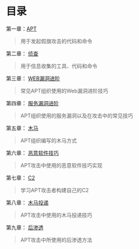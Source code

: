# 目录

第一章：[APT](第一章)

> 用于发起假旗攻击的代码和命令

第二章： [侦查](https://github.com/GhostWolfLab/APT-Individual-Combat-Guide/tree/main/Zh/%E7%AC%AC%E4%BA%8C%E7%AB%A0)

> 用于信息收集的工具、代码和命令

第三章： [WEB漏洞进阶](https://github.com/GhostWolfLab/APT-Individual-Combat-Guide/tree/main/Zh/%E7%AC%AC%E4%B8%89%E7%AB%A0)

> 常见APT组织使用的Web漏洞进阶技巧

第四章： [服务漏洞进阶](https://github.com/GhostWolfLab/APT-Individual-Combat-Guide/tree/main/Zh/%E7%AC%AC%E5%9B%9B%E7%AB%A0)

> APT组织使用的服务漏洞以及在攻击中的常见技巧

第五章： [木马](https://github.com/GhostWolfLab/APT-Individual-Combat-Guide/tree/main/Zh/%E7%AC%AC%E4%BA%94%E7%AB%A0)

> APT组织编写的木马方式

第六章： [恶意软件技巧](https://github.com/GhostWolfLab/APT-Individual-Combat-Guide/tree/main/Zh/%E7%AC%AC%E5%85%AD%E7%AB%A0)

> APT攻击中使用的恶意软件技巧实现

第七章： [C2](https://github.com/GhostWolfLab/APT-Individual-Combat-Guide/tree/main/Zh/%E7%AC%AC%E4%B8%83%E7%AB%A0)

> 学习APT攻击者构建自己的C2

第八章： [木马投递](https://github.com/GhostWolfLab/APT-Individual-Combat-Guide/tree/main/Zh/%E7%AC%AC%E5%85%AB%E7%AB%A0)

> APT攻击中使用的木马投递技巧

第九章： [后渗透](第九章/Readme.md)

> APT攻击中所使用的后渗透方法
